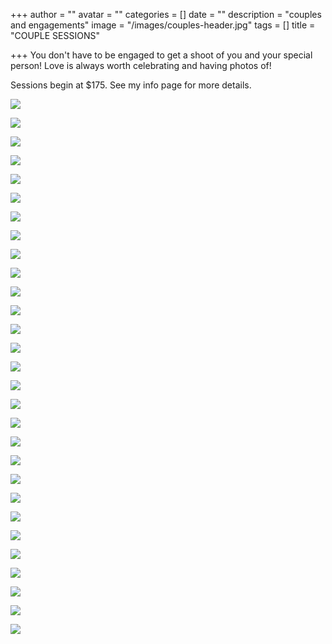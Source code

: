 +++
author = ""
avatar = ""
categories = []
date = ""
description = "couples and engagements"
image = "/images/couples-header.jpg"
tags = []
title = "COUPLE SESSIONS"

+++
You don't have to be engaged to get a shoot of you and your special person!  Love is always worth celebrating and having photos of!

Sessions begin at $175.  See my info page for more details.

![](/images/beach-engagment-photo-session.jpg)

![](/images/engagment-photographer-beach-fort-myers.jpg)

![](/images/rooftop-parking-garage-engagement-florida.jpg)

![](/images/rooftop-downtown-couple-session-tampa.jpg)

![](/images/downtown-couple-photography-fort-myers.jpg)

![](/images/mountain-couple-session-florida-photographer.jpg)

![](/images/desination-traveling-photographer-florida-colorado.jpg)

![](/images/tampa-engagement-photography.jpg)

![](/images/florida-couple-photographer.jpg)

![](/images/tampa-couples-session.jpg)

![](/images/tampa-couples-photography.jpg)

![](/images/downtown-naples-fort-myers-beach-photographer.jpg)

![](/images/indoor-couple-photography-naples.jpg)

![](/images/florida-engagement-photographer.jpg)

![](/images/southwest-florida-engagment-photography.jpg)

![](/images/sunset-engagement-photoshoot-fort-myers-naples.jpg)

![](/images/traveling-photographer-colorado-mountain-engagement-photographer.jpg)

![](/images/mountain-forest-colorado-couple-engagment-session.jpg)

![](/images/destination-couple-photography-colorado.jpg)

![](/images/outdoor-florida-couple-engagment-photographer.jpg)

![](/images/tampa-couples-sessions-outdoor.jpg)

![](/images/tampa-bay-couples-photography.jpg)

![](/images/tampa-couple-photographer-outdoors.jpg)

![](/images/tampa-engagement-shoot-outdoor.jpg)

![](/images/tampa-couples-engagement.jpg)

![](/images/outdoor-couple-engagment-shoot.jpg)

![](/images/tampa-bay-couple-session.jpg)

![](/images/tampa-couples-engagements.jpg)

![](/images/tampa-couples-engagement-photographer.jpg)
